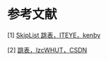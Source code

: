 # 参考文献

[1] [SkipList 跳表，ITEYE，kenby](https://www.iteye.com/blog/kenby-1187303)

[2] [跳表，lzcWHUT，CSDN](https://blog.csdn.net/jinjiniao1/article/details/97246033)